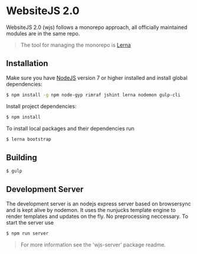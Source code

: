 # WebsiteJS 2.0
 WebsiteJS 2.0 (wjs) follows a monorepo approach, all officially maintained modules are in the same repo.

 > The tool for managing the monorepo is [Lerna](https://github.com/lerna/lerna)

 ## Installation
 Make sure you have [NodeJS](http://nodejs.org) version 7 or higher installed and
 install global dependencies:
 ```sh
 $ npm install -g npm node-gyp rimraf jshint lerna nodemon gulp-cli
 ```

 Install project dependencies:
```sh
$ npm install 
```
To install local packages and their dependencies run
```sh
$ lerna bootstrap
```

## Building
```sh
$ gulp
```

## Development Server
The development server is an nodejs express server based on browsersync and is kept alive by nodemon.
It uses the nunjucks template engine to render templates and updates on the fly. No preprocessing neccessary.
To start the server use
```sh
$ npm run server
```
> For more information see the 'wjs-server' package readme. 